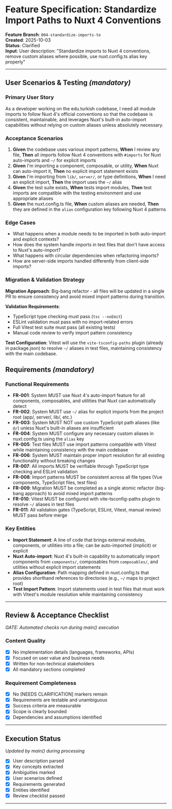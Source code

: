 # Feature Specification: Standardize Import Paths to Nuxt 4 Conventions

**Feature Branch**: `004-standardize-imports-to`  
**Created**: 2025-10-03  
**Status**: Clarified  
**Input**: User description: "Standardize imports to Nuxt 4 conventions, remove custom aliases where possible, use nuxt.config.ts alias key properly"

---

## User Scenarios & Testing _(mandatory)_

### Primary User Story

As a developer working on the edu.turkish codebase, I need all module imports to follow Nuxt 4's official conventions so that the codebase is consistent, maintainable, and leverages Nuxt's built-in auto-import capabilities without relying on custom aliases unless absolutely necessary.

### Acceptance Scenarios

1. **Given** the codebase uses various import patterns, **When** I review any file, **Then** all imports follow Nuxt 4 conventions with `#imports` for Nuxt auto-imports and `~/` for explicit imports
2. **Given** I'm importing a component, composable, or utility, **When** Nuxt can auto-import it, **Then** no explicit import statement exists
3. **Given** I'm importing from `lib/`, `server/`, or type definitions, **When** I need an explicit import, **Then** the import uses the `~/` alias
4. **Given** the test suite exists, **When** tests import modules, **Then** test imports are compatible with the testing environment and use appropriate aliases
5. **Given** the nuxt.config.ts file, **When** custom aliases are needed, **Then** they are defined in the `alias` configuration key following Nuxt 4 patterns

### Edge Cases

- What happens when a module needs to be imported in both auto-import and explicit contexts?
- How does the system handle imports in test files that don't have access to Nuxt's auto-import?
- What happens with circular dependencies when refactoring imports?
- How are server-side imports handled differently from client-side imports?

### Migration & Validation Strategy

**Migration Approach**: Big-bang refactor - all files will be updated in a single PR to ensure consistency and avoid mixed import patterns during transition.

**Validation Requirements**:
- TypeScript type checking must pass (`tsc --noEmit`)
- ESLint validation must pass with no import-related errors
- Full Vitest test suite must pass (all existing tests)
- Manual code review to verify import pattern consistency

**Test Configuration**: Vitest will use the `vite-tsconfig-paths` plugin (already in package.json) to resolve `~/` aliases in test files, maintaining consistency with the main codebase.

## Requirements _(mandatory)_

### Functional Requirements

- **FR-001**: System MUST use Nuxt 4's auto-import feature for all components, composables, and utilities that Nuxt can automatically detect
- **FR-002**: System MUST use `~/` alias for explicit imports from the project root (app/, server/, lib/, etc.)
- **FR-003**: System MUST NOT use custom TypeScript path aliases (like `@/`) unless Nuxt's built-in aliases are insufficient
- **FR-004**: System MUST configure any necessary custom aliases in nuxt.config.ts using the `alias` key
- **FR-005**: Test files MUST use import patterns compatible with Vitest while maintaining consistency with the main codebase
- **FR-006**: System MUST maintain proper import resolution for all existing functionality without breaking changes
- **FR-007**: All imports MUST be verifiable through TypeScript type checking and ESLint validation
- **FR-008**: Import patterns MUST be consistent across all file types (Vue components, TypeScript files, test files)
- **FR-009**: Migration MUST be completed as a single atomic refactor (big-bang approach) to avoid mixed import patterns
- **FR-010**: Vitest MUST be configured with vite-tsconfig-paths plugin to resolve `~/` aliases in test files
- **FR-011**: All validation gates (TypeScript, ESLint, Vitest, manual review) MUST pass before merge

### Key Entities

- **Import Statement**: A line of code that brings external modules, components, or utilities into a file; can be auto-imported (implicit) or explicit
- **Nuxt Auto-import**: Nuxt 4's built-in capability to automatically import components from `components/`, composables from `composables/`, and utilities without explicit import statements
- **Alias Configuration**: Path mapping defined in nuxt.config.ts that provides shorthand references to directories (e.g., `~/` maps to project root)
- **Test Import Pattern**: Import statements used in test files that must work with Vitest's module resolution while maintaining consistency

---

## Review & Acceptance Checklist

_GATE: Automated checks run during main() execution_

### Content Quality

- [x] No implementation details (languages, frameworks, APIs)
- [x] Focused on user value and business needs
- [x] Written for non-technical stakeholders
- [x] All mandatory sections completed

### Requirement Completeness

- [x] No [NEEDS CLARIFICATION] markers remain
- [x] Requirements are testable and unambiguous
- [x] Success criteria are measurable
- [x] Scope is clearly bounded
- [x] Dependencies and assumptions identified

---

## Execution Status

_Updated by main() during processing_

- [x] User description parsed
- [x] Key concepts extracted
- [x] Ambiguities marked
- [x] User scenarios defined
- [x] Requirements generated
- [x] Entities identified
- [x] Review checklist passed

---
